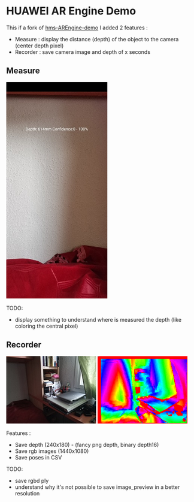 # HUAWEI AR Engine Demo

This if a fork of [hms-AREngine-demo](https://github.com/HMS-Core/hms-AREngine-demo)
I added 2 features :
- Measure : display the distance (depth) of the object to the camera (center depth pixel)
- Recorder : save camera image and depth of x seconds

## Measure

![Screenshot_resized25](doc/Screenshot_resized25.jpg)

TODO:
- display something to understand where is measured the depth (like coloring the central pixel)

## Recorder

![](doc/00000012_preview_image_resized.jpg) ![](doc/00000012_depth.png)

Features :
- Save depth (240x180) - (fancy png depth, binary depth16)
- Save rgb images (1440x1080)
- Save poses in CSV

TODO:
- save rgbd ply
- understand why it's not possible to save image_preview in a better resolution

